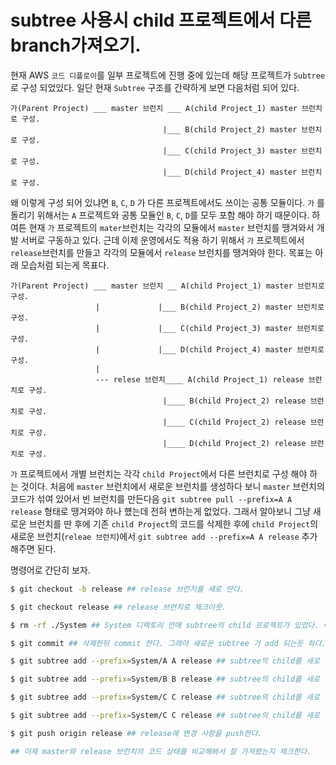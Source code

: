 # subtree 사용시 child 프로젝트에서 다른 branch가져오기.

현재 AWS `코드 디플로이`를 일부 프로젝트에 진행 중에 있는데 해당 프로젝트가 `Subtree`로 구성 되었있다. 일단 현재 `Subtree` 구조를 간략하게 보면 다음처럼 되어 있다.

```
가(Parent Project) ___ master 브런치 ___ A(child Project_1) master 브런치로 구성.
                                  |___ B(child Project_2) master 브런치로 구성.
                                  |___ C(child Project_3) master 브런치로 구성.
                                  |___ D(child Project_4) master 브런치로 구성.
```

왜 이렇게 구성 되어 있냐면 `B`, `C`, `D` 가 다른 프로젝트에서도 쓰이는 공통 모듈이다. `가` 를 돌리기
위해서는 `A` 프로젝트와 공통 모듈인 `B`, `C`, `D`를 모두 포함 해야 하기 때문이다. 
하여튼 현재 `가` 프로젝트의 `mater`브런치는 각각의 모듈에서 `master` 브런치를 땡겨와서 개발 서버로 구동하고 있다. 근데 이제 운영에서도 적용 하기 위해서 `가` 프로젝트에서 `release`브런치를 만들고  각각의 모듈에서 `release` 브런치를 땡겨와야 한다. 목표는 아래 모습처럼 되는게 목표다.

```
가(Parent Project) ___ master 브런치 __ A(child Project_1) master 브런치로 구성.
                   |             |___ B(child Project_2) master 브런치로 구성.
                   |             |___ C(child Project_3) master 브런치로 구성.
                   |             |___ D(child Project_4) master 브런치로 구성.
                   |
                   --- relese 브런치____ A(child Project_1) release 브런치로 구성.
                                  |____ B(child Project_2) release 브런치로 구성.
                                  |____ C(child Project_2) release 브런치로 구성.
                                  |____ D(child Project_2) release 브런치로 구성.
```

`가` 프로젝트에서 개별 브런치는 각각 `child Project`에서 다른 브런치로 구성 해야 하는 것이다. 처음에 `master` 브런치에서 새로운 브런치를 생성하다 보니 `master` 브런치의 코드가 섞여 있어서 빈 브런치를 만든다음 `git subtree pull --prefix=A A release` 형태로 땡겨와야 하나 헀는데 전혀 변하는게 없었다. 그래서 알아보니 그냥 새로운 브런치를 딴 후에 기존 `child Project`의 코드를 삭제한 후에 `child Project`의 새로운 브런치(`releae 브런치`)에서 `git subtree add --prefix=A A release` 추가 해주면 된다.

명령어로 간단히 보자.
``` bash
$ git checkout -b release ## release 브런치를 새로 딴다.

$ git checkout release ## release 브런치로 체크아웃.

$ rm -rf ./System ## System 디렉토리 안에 subtree의 child 프로젝트가 있었다. 이를 다 삭제해 준다.

$ git commit ## 삭제한뒤 commit 한다. 그래야 새로운 subtree 가 add 되는듯 하다.

$ git subtree add --prefix=System/A A release ## subtree의 child를 새로 등록해준다.

$ git subtree add --prefix=System/B B release ## subtree의 child를 새로 등록해준다.

$ git subtree add --prefix=System/C C release ## subtree의 child를 새로 등록해준다.

$ git subtree add --prefix=System/C C release ## subtree의 child를 새로 등록해준다.

$ git push origin release ## release에 변경 사항을 push한다.

## 이제 master와 release 브런치의 코드 상태를 비교해봐서 잘 가져왔는지 체크한다. 
```
